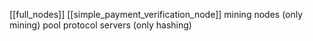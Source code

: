 [[full_nodes]]
[[simple_payment_verification_node]]
mining nodes (only mining)
pool protocol servers (only hashing)
 
 